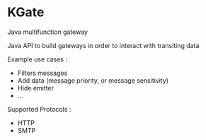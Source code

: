 # KGate
Java multifunction gateway

Java API to build gateways in order to interact with transiting data

Example use cases :
  
  - Filters messages
  - Add data (message priority, or message sensitivity)
  - Hide emitter
  - ...
  
Supported Protocols :

  - HTTP
  - SMTP
